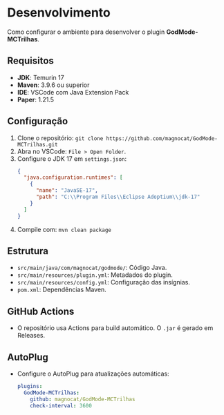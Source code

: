 # Desenvolvimento

   Como configurar o ambiente para desenvolver o plugin **GodMode-MCTrilhas**.

   ## Requisitos
   - **JDK**: Temurin 17
   - **Maven**: 3.9.6 ou superior
   - **IDE**: VSCode com Java Extension Pack
   - **Paper**: 1.21.5

   ## Configuração
   1. Clone o repositório: `git clone https://github.com/magnocat/GodMode-MCTrilhas.git`
   2. Abra no VSCode: `File > Open Folder`.
   3. Configure o JDK 17 em `settings.json`:
      ```json
      {
        "java.configuration.runtimes": [
          {
            "name": "JavaSE-17",
            "path": "C:\\Program Files\\Eclipse Adoptium\\jdk-17"
          }
        ]
      }
      ```
   4. Compile com: `mvn clean package`

   ## Estrutura
   - `src/main/java/com/magnocat/godmode/`: Código Java.
   - `src/main/resources/plugin.yml`: Metadados do plugin.
   - `src/main/resources/config.yml`: Configuração das insígnias.
   - `pom.xml`: Dependências Maven.

   ## GitHub Actions
   - O repositório usa Actions para build automático. O `.jar` é gerado em Releases.

   ## AutoPlug
   - Configure o AutoPlug para atualizações automáticas:
     ```yaml
     plugins:
       GodMode-MCTrilhas:
         github: magnocat/GodMode-MCTrilhas
         check-interval: 3600
     ```